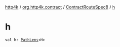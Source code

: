 [http4k](../../index.md) / [org.http4k.contract](../index.md) / [ContractRouteSpec8](index.md) / [h](./h.md)

# h

`val h: `[`PathLens`](../../org.http4k.lens/-path-lens/index.md)`<H>`